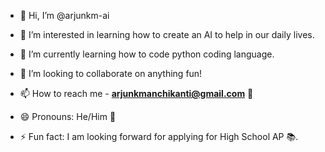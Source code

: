 - 👋 Hi, I’m @arjunkm-ai
  
- 👀 I’m interested in learning how to create an AI to help in our daily lives.
- 🌱 I’m currently learning how to code python coding language.
- 💞️ I’m looking to collaborate on anything fun!
- 📫 How to reach me - **arjunkmanchikanti@gmail.com**  📧
- 😄 Pronouns: He/Him 🤵
- ⚡ Fun fact: I am looking forward for applying for High School AP 📚.

<!---
arjunkm-ai/arjunkm-ai is a ✨ special ✨ repository because its `README.md` (this file) appears on your GitHub profile.
You can click the Preview link to take a look at your changes.
--->
